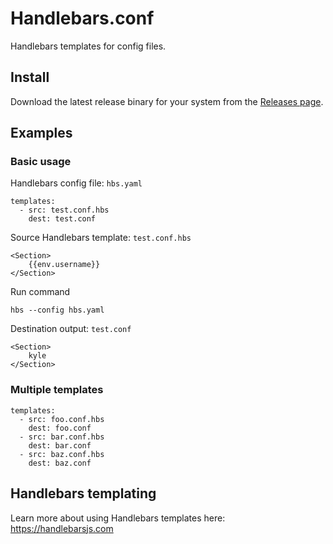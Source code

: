 # Handlebars.conf

Handlebars templates for config files.

## Install

Download the latest release binary for your system from the [Releases page](https://github.com/kspearrin/Handlebars.conf/releases).

## Examples

### Basic usage

Handlebars config file: `hbs.yaml`

```
templates:
  - src: test.conf.hbs
    dest: test.conf
```

Source Handlebars template: `test.conf.hbs`

```
<Section>
    {{env.username}}
</Section>
```

Run command

```
hbs --config hbs.yaml
```

Destination output: `test.conf`

```
<Section>
    kyle
</Section>
```

### Multiple templates

```
templates:
  - src: foo.conf.hbs
    dest: foo.conf
  - src: bar.conf.hbs
    dest: bar.conf
  - src: baz.conf.hbs
    dest: baz.conf
```

## Handlebars templating

Learn more about using Handlebars templates here: https://handlebarsjs.com

